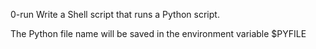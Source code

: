0-run
Write a Shell script that runs a Python script.

The Python file name will be saved in the environment variable $PYFILE
